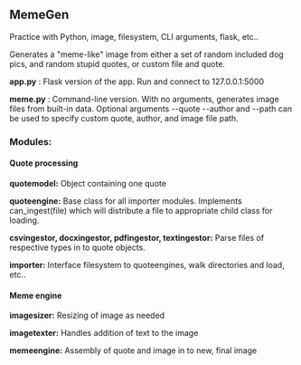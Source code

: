 <h2>MemeGen</h2>

Practice with Python, image, filesystem, CLI arguments, flask, etc..

Generates a "meme-like" image from either a set of random included dog pics, and random stupid quotes, or custom file and quote.

**app.py** : Flask version of the app. Run and connect to 127.0.0.1:5000

**meme.py** : Command-line version. With no arguments, generates image files from built-in data. Optional arguments --quote --author and --path
can be used to specify custom quote, author, and image file path.



<h3>Modules:</h3>

<h4>Quote processing</h4>

**quotemodel:** Object containing one quote

**quoteengine:** Base class for all importer modules. Implements can_ingest(file) which will distribute a file to appropriate child class for loading.

**csvingestor, docxingestor, pdfingestor, textingestor:** Parse files of respective types in to quote objects.

**importer:** Interface filesystem to quoteengines, walk directories and load, etc..


<h4>Meme engine</h4>

**imagesizer:** Resizing of image as needed

**imagetexter:** Handles addition of text to the image

**memeengine:** Assembly of quote and image in to new, final image
